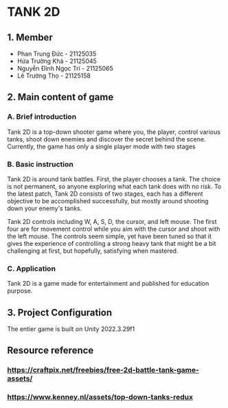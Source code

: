 # TANK 2D
## 1. Member
+ Phan Trung Đức - 21125035
+ Hứa Trường Khả - 21125045
+ Nguyễn Đình Ngọc Trí - 21125065
+ Lê Trường Thọ - 21125158
## 2. Main content of game
### A. Brief introduction
Tank 2D is a top-down shooter game where you, the player, control various tanks, shoot down enemies and discover the secret behind the scene. Currently, the game has only a single player mode with two stages

### B. Basic instruction
Tank 2D is around tank battles. First, the player chooses a tank. The choice is not permanent, so anyone exploring what each tank does with no risk. To the latest patch, Tank 2D consists of two stages, each has a different objective to be accomplished successfully, but mostly around shooting down your enemy's tanks.

Tank 2D controls including W, A, S, D, the cursor, and left mouse. The first four are for movement control while you aim with the cursor and shoot with the left mouse. The controls seem simple, yet have been tuned so that it gives the experience of controlling a strong heavy tank that might be a bit challenging at first, but hopefully, satisfying when mastered.

### C. Application
Tank 2D is a game made for entertainment and published for education purpose.

## 3. Project Configuration
The entier game is built on Unity 2022.3.29f1
## Resource reference
### https://craftpix.net/freebies/free-2d-battle-tank-game-assets/
### https://www.kenney.nl/assets/top-down-tanks-redux

